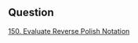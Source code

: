 ## Question

[150. Evaluate Reverse Polish Notation](https://leetcode.com/problems/evaluate-reverse-polish-notation/)
